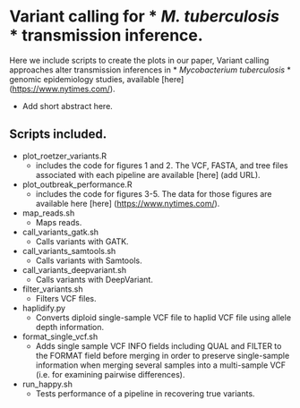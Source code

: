 # Variant calling for * *M. tuberculosis* * transmission inference.

Here we include scripts to create the plots in our paper, Variant calling approaches alter transmission inferences in * *Mycobacterium tuberculosis* * genomic epidemiology studies, available [here] (https://www.nytimes.com/). 

- Add short abstract here. 

## Scripts included. 

- plot_roetzer_variants.R 
  - includes the code for figures 1 and 2. The VCF, FASTA, and tree files associated with each pipeline are available [here] (add URL). 
- plot_outbreak_performance.R 
  - includes the code for figures 3-5. The data for those figures are available here [here] (https://www.nytimes.com/).
- map_reads.sh 
  - Maps reads.
- call_variants_gatk.sh 
  - Calls variants with GATK. 
- call_variants_samtools.sh 
  - Calls variants with Samtools. 
- call_variants_deepvariant.sh 
  - Calls variants with DeepVariant. 
- filter_variants.sh 
  - Filters VCF files. 
- haplidify.py
  - Converts diploid single-sample VCF file to haplid VCF file using allele depth information.  
- format_single_vcf.sh 
  - Adds single sample VCF INFO fields including QUAL and FILTER to the FORMAT field before merging in order to preserve single-sample information when merging several samples into a multi-sample VCF (i.e. for examining pairwise differences).
- run_happy.sh 
  - Tests performance of a pipeline in recovering true variants.


